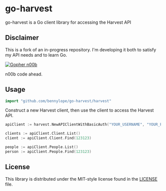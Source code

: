 # go-harvest

go-harvest is a Go client library for accessing the Harvest API

## Disclaimer

This is a fork of an in-progress repository. I'm developing it both to
satisfy my API needs and to learn Go.

[![Gopher n00b](http://i.imgur.com/ZGD7g81.gif)](http://pbfcomics.com/50)

n00b code ahead.

## Usage

```go
import "github.com/bennylope/go-harvest/harvest"
```

Construct a new Harvest client, then use the client to access the Harvest API.

```go
apiClient := harvest.NewAPIClientWithBasicAuth("YOUR_USERNAME", "YOUR_PASSWORD", "YOUR_SUBDOMAIN")

clients := apiClient.Client.List()
client := apiClient.Client.Find(123123)

people := apiClient.People.List()
person := apiClient.People.Find(123123)
```

## License
This library is distributed under the MIT-style license found in the [LICENSE](./LICENSE) file.

